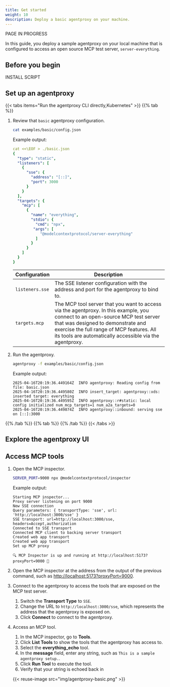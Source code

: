 ```yaml
---
title: Get started
weight: 10
description: Deploy a basic agentproxy on your machine. 
---
```


PAGE IN PROGRESS

In this guide, you deploy a sample agentproxy on your local machine that is configured to access an open source MCP test server, `server-everything`. 

## Before you begin

INSTALL SCRIPT
   
## Set up an agentproxy

{{< tabs items="Run the agentproxy CLI directly,Kubernetes" >}}
{{% tab %}}

1. Review that `basic` agentproxy configuration. 
   ```sh
   cat examples/basic/config.json
   ```
   
   Example output:
   ```yaml
   cat <<\EOF > ./basic.json
   {
     "type": "static",
     "listeners": [
       {
         "sse": {
           "address": "[::]",
           "port": 3000
         }
       }
     ],
     "targets": {
       "mcp": [
         {
           "name": "everything",
           "stdio": {
             "cmd": "npx",
            "args": [
               "@modelcontextprotocol/server-everything"
             ]
           }
         }
       ]
     }
   }
   ```
   
   | Configuration | Description | 
   | -- | -- | 
   | `listeners.sse` | The SSE listener configuration with the address and port for the agentproxy to bind to. | 
   | `targets.mcp` | The MCP tool server that you want to access via the agentproxy. In this example, you connect to an open-source MCP test server that was designed to demonstrate and exercise the full range of MCP features. All its tools are automatically accessible via the agentproxy. | 
   
3. Run the agentproxy. 
   ```sh
   agentproxy -f examples/basic/config.json
   ```
   
   Example output: 
   ```
   2025-04-16T20:19:36.449164Z  INFO agentproxy: Reading config from file: basic.json
   2025-04-16T20:19:36.449580Z  INFO insert_target: agentproxy::xds: inserted target: everything
   2025-04-16T20:19:36.449595Z  INFO agentproxy::r#static: local config initialized num_mcp_targets=1 num_a2a_targets=0
   2025-04-16T20:19:36.449874Z  INFO agentproxy::inbound: serving sse on [::]:3000
   ```

{{% /tab %}}
{{% tab %}}
{{% /tab %}}
{{< /tabs >}}

## Explore the agentproxy UI


## Access MCP tools

1. Open the MCP inspector. 
   ```sh
   SERVER_PORT=9000 npx @modelcontextprotocol/inspector 
   ```
   
   Example output: 
   ```
   Starting MCP inspector...
   Proxy server listening on port 9000
   New SSE connection
   Query parameters: { transportType: 'sse', url: 'http://localhost:3000/sse' }
   SSE transport: url=http://localhost:3000/sse, headers=Accept,authorization
   Connected to SSE transport
   Connected MCP client to backing server transport
   Created web app transport
   Created web app transport
   Set up MCP proxy

   🔍 MCP Inspector is up and running at http://localhost:5173?proxyPort=9000 🚀
   ```
   
2. Open the MCP inspector at the address from the output of the previous command, such as [http://localhost:5173?proxyPort=9000](http://localhost:5173?proxyPort=9000). 

3. Connect to the agentproxy to access the tools that are exposed on the MCP test server. 
   1. Switch the **Transport Type** to `SSE`.
   2. Change the URL to `http://localhost:3000/sse`, which represents the address that the agentproxy is exposed on. 
   3. Click **Connect** to connect to the agentproxy. 

4. Access an MCP tool. 
   1. In the MCP inspector, go to **Tools**.
   2. Click **List Tools** to show the tools that the agentproxy has access to. 
   3. Select the **everything_echo** tool. 
   4. In the **message** field, enter any string, such as `This is a sample agentproxy setup.`. 
   5. Click **Run Tool** to execute the tool. 
   6. Verify that your string is echoed back in 
   
   {{< reuse-image src="img/agentproxy-basic.png" >}}

